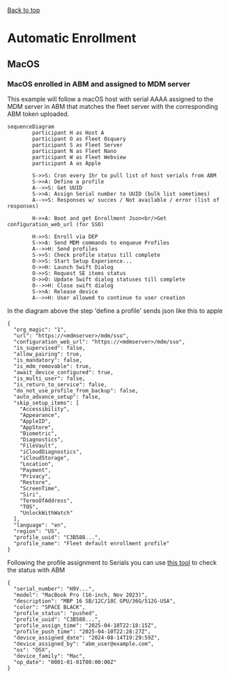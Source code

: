 [Back to top](../README.md)

# Automatic Enrollment

## MacOS

### MacOS enrolled in ABM and assigned to MDM server

This example will follow a macOS host with serial AAAA assigned to the MDM server in ABM that matches the fleet
server with the corresponding ABM token uploaded.

```mermaid
sequenceDiagram
        participant H as Host A
        participant O as Fleet Osquery
        participant S as Fleet Server
        participant N as Fleet Nano
        participant W as Fleet Webview
        participant A as Apple

        S->>S: Cron every 1hr to pull list of host serials from ABM
        S->>A: Define a profile
        A-->>S: Get UUID
        S->>A: Assign Serial number to UUID (bulk list sometimes)
        A-->>S: Responses w/ succes / Not available / error (list of responses)

        H->>A: Boot and get Enrollment Json<br/>Get configuration_web_url (for SSO)

        H->>S: Enroll via DEP
        S->>A: Send MDM commands to enqueue Profiles
        A-->>H: Send profiles
        S->>S: Check profile status till complete
        O->>S: Start Setup Experience...
        O->>H: Launch Swift Dialog
        O->>S: Request SE items status
        O->>O: Update Swift dialog statuses till complete
        O-->>H: Close swift dialog
        S->>A: Release device
        A-->>H: User allowed to continue to user creation

```

In the diagram above the step 'define a profile' sends json like this to apple

```
{
  "org_magic": "1",
  "url": "https://<mdmserver>/mdm/sso",
  "configuration_web_url": "https://<mdmserver>/mdm/sso",
  "is_supervised": false,
  "allow_pairing": true,
  "is_mandatory": false,
  "is_mdm_removable": true,
  "await_device_configured": true,
  "is_multi_user": false,
  "is_return_to_service": false,
  "do_not_use_profile_from_backup": false,
  "auto_advance_setup": false,
  "skip_setup_items": [
    "Accessibility",
    "Appearance",
    "AppleID",
    "AppStore",
    "Biometric",
    "Diagnostics",
    "FileVault",
    "iCloudDiagnostics",
    "iCloudStorage",
    "Location",
    "Payment",
    "Privacy",
    "Restore",
    "ScreenTime",
    "Siri",
    "TermsOfAddress",
    "TOS",
    "UnlockWithWatch"
  ],
  "language": "en",
  "region": "US",
  "profile_uuid": "C3B588...",
  "profile_name": "Fleet default enrollment profile"
}
```

Following the profile assignment to Serials you can use [this tool](TODO) to check the status with
ABM

```
{
  "serial_number": "H9V...",
  "model": "MacBook Pro (16-inch, Nov 2023)",
  "description": "MBP 16 SB/12C/18C GPU/36G/512G-USA",
  "color": "SPACE BLACK",
  "profile_status": "pushed",
  "profile_uuid": "C3B588...",
  "profile_assign_time": "2025-04-10T22:18:15Z",
  "profile_push_time": "2025-04-10T22:28:27Z",
  "device_assigned_date": "2024-08-14T19:29:59Z",
  "device_assigned_by": "abm_user@example.com",
  "os": "OSX",
  "device_family": "Mac",
  "op_date": "0001-01-01T00:00:00Z"
}
```